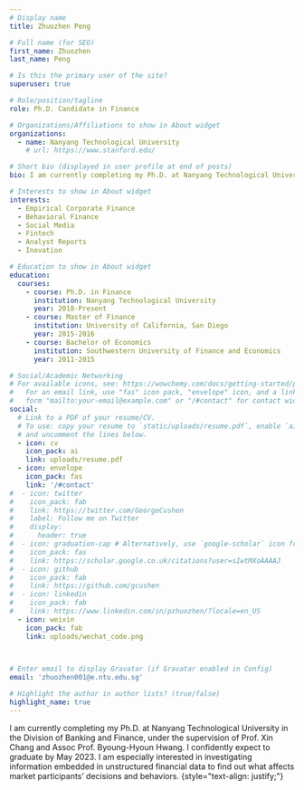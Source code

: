 ```yaml
---
# Display name
title: Zhuozhen Peng

# Full name (for SEO)
first_name: Zhuozhen
last_name: Peng

# Is this the primary user of the site?
superuser: true

# Role/position/tagline
role: Ph.D. Candidate in Finance

# Organizations/Affiliations to show in About widget
organizations:
  - name: Nanyang Technological University
    # url: https://www.stanford.edu/

# Short bio (displayed in user profile at end of posts)
bio: I am currently completing my Ph.D. at Nanyang Technological University in the Division of Banking and Finance.

# Interests to show in About widget
interests:
  - Empirical Corporate Finance
  - Behavioral Finance
  - Social Media
  - Fintech
  - Analyst Reports
  - Inovation

# Education to show in About widget
education:
  courses:
    - course: Ph.D. in Finance
      institution: Nanyang Technological University
      year: 2018-Present
    - course: Master of Finance
      institution: University of California, San Diego
      year: 2015-2016
    - course: Bachelor of Economics
      institution: Southwestern University of Finance and Economics
      year: 2011-2015

# Social/Academic Networking
# For available icons, see: https://wowchemy.com/docs/getting-started/page-builder/#icons
#   For an email link, use "fas" icon pack, "envelope" icon, and a link in the
#   form "mailto:your-email@example.com" or "/#contact" for contact widget.
social:
  # Link to a PDF of your resume/CV.
  # To use: copy your resume to `static/uploads/resume.pdf`, enable `ai` icons in `params.yaml`,
  # and uncomment the lines below.
  - icon: cv
    icon_pack: ai
    link: uploads/resume.pdf
  - icon: envelope
    icon_pack: fas
    link: '/#contact'
#  - icon: twitter
#    icon_pack: fab
#    link: https://twitter.com/GeorgeCushen
#    label: Follow me on Twitter
#    display:
#      header: true 
#  - icon: graduation-cap # Alternatively, use `google-scholar` icon from `ai` icon pack
#    icon_pack: fas
#    link: https://scholar.google.co.uk/citations?user=sIwtMXoAAAAJ
#  - icon: github
#    icon_pack: fab
#    link: https://github.com/gcushen
#  - icon: linkedin
#    icon_pack: fab
#    link: https://www.linkedin.com/in/pzhuozhen/?locale=en_US
  - icon: weixin
    icon_pack: fab
    link: uploads/wechat_code.png

  

# Enter email to display Gravatar (if Gravatar enabled in Config)
email: 'zhuozhen001@e.ntu.edu.sg'

# Highlight the author in author lists? (true/false)
highlight_name: true
---
```


I am currently completing my Ph.D. at Nanyang Technological University in the Division of Banking and Finance, under the supervision of Prof. Xin Chang and Assoc Prof. Byoung-Hyoun Hwang. I confidently expect to graduate by May 2023. I am especially interested in investigating information embedded in unstructured financial data to find out what affects market participants’ decisions and behaviors.
{style="text-align: justify;"}
